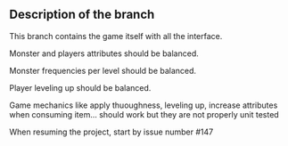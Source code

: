 Description of the branch
---------------------------

This branch contains the game itself with all the interface.

Monster and players attributes should be balanced.

Monster frequencies per level should be balanced.

Player leveling up should be balanced.

Game mechanics like apply thuoughness, leveling up, increase attributes when consuming item... should work but they are not properly unit tested

When resuming the project, start by issue number #147
